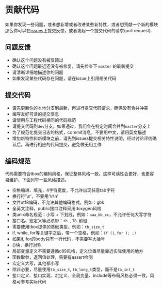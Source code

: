 # 贡献代码

如果你发现一些问题，或者想新增或者改进某些新特性，或者想贡献一个新的模块
那么你可以在[issues][1]上提交反馈，或者发起一个提交代码的请求(pull request).

## 问题反馈

* 确认这个问题没有被反馈过
* 确认这个问题最近还没有被修复，请先检查下 `master` 的最新提交
* 请清晰详细地描述你的问题
* 如果发现某些代码存在问题，请在issue上引用相关代码

## 提交代码

* 请先更新你的本地分支到最新，再进行提交代码请求，确保没有合并冲突
* 编写友好可读的提交信息
* 请使用与工程代码相同的代码规范
* 请提交代码到`dev`分支，如果通过，我们会在特定时间合并到`master`分支上
* 为了规范化提交日志的格式，commit消息，不要用中文，请用英文描述
* 增加新特性和新模块之前，请先到issues提交相关特性说明，经过讨论评估确认后，再进行相应的代码提交，避免做无用工作

## 编码规范

代码需要符合tbox的编码风格，保证整体风格一致，这样可读性会更好，也更容易维护，下面列举一些风格描述。

* 空格缩进、填充，4字符宽度，不允许出现任意tab字符
* 换行符'\n'，不要用'\r\n'
* 文件utf8编码，不允许其他编码格式，例如：gbk
* 全英文注释，public接口注释采用doxygen风格
* 类unix命名规范：小写 + 下划线，例如：`aaa_bb_cc`，不允许任何大写字符
* 接口名、宏定义等必须带：`tb_`, `TB_`前缀
* 需要使用tbox提供的基础类型，例如：`tb_size_t`
* if, while, for等关键字之后，带一个空格，例如：`if ()`, `for (; ;)`
* 如果if, for的body只有一行代码，不需要写大括号
* {}块，换行对称
* 局部变量定义不需要遵循c89风格，定义位置尽量靠近实际使用的地方
* 函数取参，返回值处理，需要有assert检测
* 宏定义大写，其他都小写
* 除非必要，尽量使用`tb_size_t`, `tb_long_t`类型，而不是`tb_int_t`
* 接口定义、接口实现、宏定义、全局变量、include等布局风格必须一致，风格可参考实际代码

[1]: https://github.com/tboox/tbox/issues
